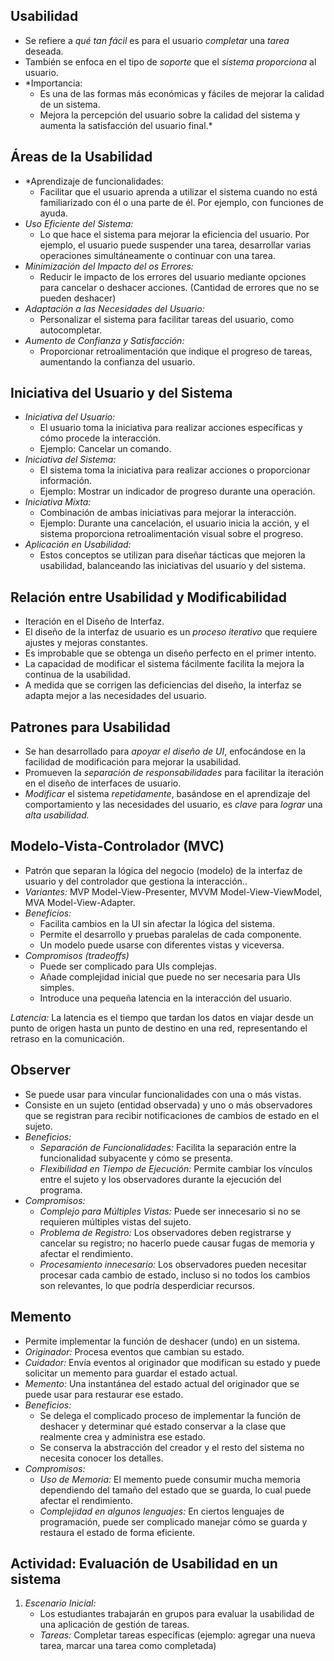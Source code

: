 ## Usabilidad
- Se refiere a *qué tan fácil* es para el usuario *completar* una *tarea* deseada.
- También se enfoca en el tipo de *soporte* que el *sistema proporciona* al usuario.
- *Importancia:
	- Es una de las formas más económicas y fáciles de mejorar la calidad de un sistema.
	- Mejora la percepción del usuario sobre la calidad del sistema y aumenta la satisfacción del usuario final.*

## Áreas de la Usabilidad
- *Aprendizaje de funcionalidades:
	- Facilitar que el usuario aprenda a utilizar el sistema cuando no está familiarizado con él o una parte de él. Por ejemplo, con funciones de ayuda.
- *Uso Eficiente del Sistema:*
	- Lo que hace el sistema para mejorar la eficiencia del usuario. Por ejemplo, el usuario puede suspender una tarea, desarrollar varias operaciones simultáneamente o continuar con una tarea.
- *Minimización del Impacto del os Errores:*
	- Reducir le impacto de los errores del usuario mediante opciones para cancelar o deshacer acciones. (Cantidad de errores que no se pueden deshacer)
- *Adaptación a las Necesidades del Usuario:*
	- Personalizar el sistema para facilitar tareas del usuario, como autocompletar.
- *Aumento de Confianza y Satisfacción:*
	- Proporcionar retroalimentación que indique el progreso de tareas, aumentando la confianza del usuario.

## Iniciativa del Usuario y del Sistema
- *Iniciativa del Usuario:*
	- El usuario toma la iniciativa para realizar acciones específicas y cómo procede la interacción.
	- Ejemplo: Cancelar un comando.
- *Iniciativa del Sistema:*
	- El sistema toma la iniciativa para realizar acciones o proporcionar información.
	- Ejemplo: Mostrar un indicador de progreso durante una operación.
- *Iniciativa Mixta:*
	- Combinación de ambas iniciativas para mejorar la interacción.
	- Ejemplo: Durante una cancelación, el usuario inicia la acción, y el sistema proporciona retroalimentación visual sobre el progreso.
- *Aplicación en Usabilidad:*
	- Estos conceptos se utilizan para diseñar tácticas que mejoren la usabilidad, balanceando las iniciativas del usuario y del sistema.

## Relación entre Usabilidad y Modificabilidad
- Iteración en el Diseño de Interfaz.
- El diseño de la interfaz de usuario es un *proceso iterativo* que requiere ajustes y mejoras constantes.
- Es improbable que se obtenga un diseño perfecto en el primer intento.
- La capacidad de modificar el sistema fácilmente facilita la mejora la continua de la usabilidad.
- A medida que se corrigen las deficiencias del diseño, la interfaz se adapta mejor a las necesidades del usuario.

## Patrones para Usabilidad
- Se han desarrollado para *apoyar el diseño de UI*, enfocándose en la facilidad de modificación para mejorar la usabilidad.
- Promueven la *separación de responsabilidades* para facilitar la iteración en el diseño de interfaces de usuario.
- *Modificar* el sistema *repetidamente*, basándose en el aprendizaje del comportamiento y las necesidades del usuario, es *clave* para *lograr* una *alta usabilidad.*

## Modelo-Vista-Controlador (MVC)
- Patrón que separan la lógica del negocio (modelo) de la interfaz de usuario y del controlador que gestiona la interacción..
- *Variantes:* MVP Model-View-Presenter, MVVM Model-View-ViewModel, MVA Model-View-Adapter.
- *Beneficios:*
	- Facilita cambios en la UI sin afectar la lógica del sistema.
	- Permite el desarrollo y pruebas paralelas de cada componente.
	- Un modelo puede usarse con diferentes vistas y viceversa.
- *Compromisos (tradeoffs)*
	- Puede ser complicado para UIs complejas.
	- Añade complejidad inicial que puede no ser necesaria para UIs simples.
	- Introduce una pequeña latencia en la interacción del usuario.

*Latencia:* La latencia es el tiempo que tardan los datos en viajar desde un punto de origen hasta un punto de destino en una red, representando el retraso en la comunicación.

## Observer
- Se puede usar para vincular funcionalidades con una o más vistas.
- Consiste en un sujeto (entidad observada) y uno o más observadores que se registran para recibir notificaciones de cambios de estado en el sujeto.
- *Beneficios:*
	- *Separación de Funcionalidades:* Facilita la separación entre la funcionalidad subyacente y cómo se presenta.
	- *Flexibilidad en Tiempo de Ejecución:* Permite cambiar los vínculos entre el sujeto y los observadores durante la ejecución del programa.
- *Compromisos:*
	- *Complejo para Múltiples Vistas:* Puede ser innecesario si no se requieren múltiples vistas del sujeto.
	- *Problema de Registro:* Los observadores deben registrarse y cancelar su registro; no hacerlo puede causar fugas de memoria y afectar el rendimiento.
	- *Procesamiento innecesario:* Los observadores pueden necesitar procesar cada cambio de estado, incluso si no todos los cambios son relevantes, lo que podría desperdiciar recursos.

## Memento 
- Permite implementar la función de deshacer (undo) en un sistema.
- *Originador:* Procesa eventos que cambian su estado.
- *Cuidador:* Envía eventos al originador que modifican su estado y puede solicitar un memento para guardar el estado actual.
- *Memento:* Una instantánea del estado actual del originador que se puede usar para restaurar ese estado.
- *Beneficios:*
	- Se delega el complicado proceso de implementar la función de deshacer y determinar qué estado conservar a la clase que realmente crea y administra ese estado.
	- Se conserva la abstracción del creador y el resto del sistema no necesita conocer los detalles.
- *Compromisos:*
	- *Uso de Memoria:* El memento puede consumir mucha memoria dependiendo del tamaño del estado que se guarda, lo cual puede afectar el rendimiento.
	- *Complejidad en algunos lenguajes:* En ciertos lenguajes de programación, puede ser complicado manejar cómo se guarda y restaura el estado de forma eficiente.

## Actividad: Evaluación de Usabilidad en un sistema
1. *Escenario Inicial:*
	- Los estudiantes trabajarán en grupos para evaluar la usabilidad de una aplicación de gestión de tareas.
	- *Tareas:* Completar tareas específicas (ejemplo: agregar una nueva tarea, marcar una tarea como completada)

